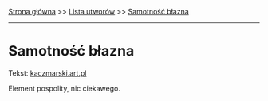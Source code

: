 [Strona główna](../index.md) >> [Lista utworów](../list.md) >> [Samotność błazna](536.md)

---

# Samotność błazna

Tekst: [kaczmarski.art.pl](https://www.kaczmarski.art.pl/tworczosc/wiersze/samotnosc-blazna/)

Element pospolity, nic ciekawego.